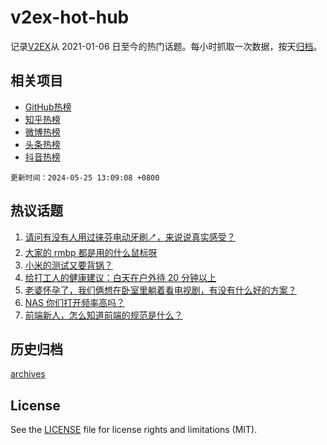 # v2ex-hot-hub

 记录[V2EX](https://www.v2ex.com/)从 2021-01-06 日至今的热门话题。每小时抓取一次数据，按天[归档](archives)。
 
 ## 相关项目

- [GitHub热榜](https://github.com/lonnyzhang423/github-hot-hub)
- [知乎热榜](https://github.com/lonnyzhang423/zhihu-hot-hub)
- [微博热榜](https://github.com/lonnyzhang423/weibo-hot-hub)
- [头条热榜](https://github.com/lonnyzhang423/toutiao-hot-hub)
- [抖音热榜](https://github.com/lonnyzhang423/douyin-hot-hub)


 `更新时间：2024-05-25 13:09:08 +0800`

## 热议话题

1. [请问有没有人用过徕芬电动牙刷🪥，来说说真实感受？](https://www.v2ex.com/t/1043563)
1. [大家的 rmbp 都是用的什么鼠标呀](https://www.v2ex.com/t/1043570)
1. [小米的测试又要背锅？](https://www.v2ex.com/t/1043592)
1. [给打工人的健康建议：白天在户外待 20 分钟以上](https://www.v2ex.com/t/1043589)
1. [老婆怀孕了，我们俩想在卧室里躺着看电视剧，有没有什么好的方案？](https://www.v2ex.com/t/1043700)
1. [NAS 你们打开频率高吗？](https://www.v2ex.com/t/1043644)
1. [前端新人，怎么知道前端的规范是什么？](https://www.v2ex.com/t/1043799)

## 历史归档

[archives](archives)

## License

See the [LICENSE](LICENSE) file for license rights and limitations (MIT).
